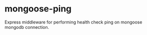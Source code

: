 mongoose-ping
=============

Express middleware for performing health check ping on mongoose mongodb connection.
